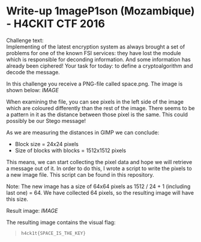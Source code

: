 # Write-up 1mageP1son (Mozambique) - H4CKIT CTF 2016

Challenge text: <br/>
Implementing of the latest encryption system as always brought a set of problems for one of the known FSI services: they have lost the module which is responsible for deconding information.
And some information has already been ciphered! Your task for today: to define a cryptoalgorithm and decode the message.

In this challenge you receive a PNG-file called space.png. The image is shown below:
*IMAGE*

When examining the file, you can see pixels in the left side of the image which are coloured differently than the rest of the image.
There seems to be a pattern in it as the distance between those pixel is the same. This could possibly be our Stego message!

As we are measuring the distances in GIMP we can conclude:
* Block size = 24x24 pixels
* Size of blocks with blocks = 1512x1512 pixels

This means, we can start collecting the pixel data and hope we will retrieve a message out of it. In order to do this, I wrote a script to write the pixels to a new image file.
This script can be found in this repository.

Note: The new image has a size of 64x64 pixels as 1512 / 24 + 1 (including last one) = 64. We have collected 64 pixels, so the resulting image will have this size.

Result image:
*IMAGE*

The resulting image contains the visual flag:
> `h4ck1t{SPACE_IS_THE_KEY}`


